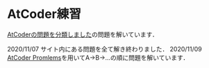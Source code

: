 # AtCoder練習
[AtCoderの問題を分類しました](https://qiita.com/KoyanagiHitoshi/items/32dc42d8c5ee75339e54#22-%E4%BB%A3%E5%85%A5%E6%96%87)の問題を解いています．

2020/11/07 サイト内にある問題を全て解き終わりました．
2020/11/09 [AtCoder Promlems](https://kenkoooo.com/atcoder/)を用いてA->B->...の順に問題を解いています．
